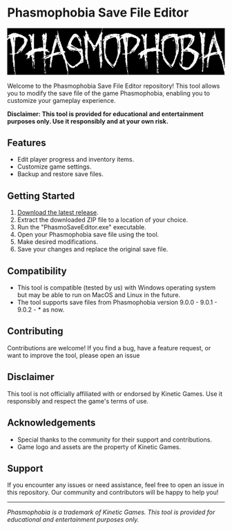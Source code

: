 # Phasmophobia Save File Editor

![Game Logo](game_logo.png) <!-- Replace with the actual logo -->

Welcome to the Phasmophobia Save File Editor repository! This tool allows you to modify the save file of the game Phasmophobia, enabling you to customize your gameplay experience.

**Disclaimer: This tool is provided for educational and entertainment purposes only. Use it responsibly and at your own risk.**

## Features

- Edit player progress and inventory items.
- Customize game settings.
- Backup and restore save files.

## Getting Started

1. [Download the latest release](https://github.com/yungestdev/phasmo-save-editor/releases/latest).
2. Extract the downloaded ZIP file to a location of your choice.
3. Run the "PhasmoSaveEditor.exe" executable.
4. Open your Phasmophobia save file using the tool.
5. Make desired modifications.
6. Save your changes and replace the original save file.

## Compatibility

- This tool is compatible (tested by us) with Windows operating system but may be able to run on MacOS and Linux in the future.
- The tool supports save files from Phasmophobia version 9.0.0 - 9.0.1 - 9.0.2 - * as now.

## Contributing

Contributions are welcome! If you find a bug, have a feature request, or want to improve the tool, please open an issue

## Disclaimer

This tool is not officially affiliated with or endorsed by Kinetic Games. Use it responsibly and respect the game's terms of use.

## Acknowledgements

- Special thanks to the community for their support and contributions.
- Game logo and assets are the property of Kinetic Games.

## Support

If you encounter any issues or need assistance, feel free to open an issue in this repository. Our community and contributors will be happy to help you!

---

*Phasmophobia is a trademark of Kinetic Games. This tool is provided for educational and entertainment purposes only.*
